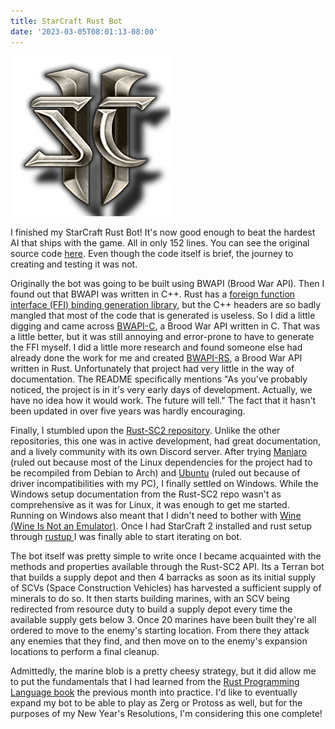 ```yaml
---
title: StarCraft Rust Bot
date: '2023-03-05T08:01:13-08:00'
---
```

![StarCraft 2 logo](/assets/images/sc2.jpg)

I finished my StarCraft Rust Bot!  It's now good enough to beat the hardest AI that ships with the game. All in only 152 lines. You can see the original source code [here](https://github.com/jamesjmtaylor/rust/tree/main/sc2_bot).  Even though the code itself is brief, the journey to creating and testing it was not.

Originally the bot was going to be built using BWAPI (Brood War API).  Then I found out that BWAPI was written in C++.  Rust has a [foreign function interface (FFI) binding generation library](https://github.com/rust-lang/rust-bindgen), but the C++ headers are so badly mangled that most of the code that is generated is useless. So I did a little digging and came across [BWAPI-C](https://github.com/RnDome/bwapi-c), a Brood War API written in C.  That was a little better, but it was still annoying and error-prone to have to generate the FFI myself.  I did a little more research and found someone else had already done the work for me and created [BWAPI-RS](https://github.com/RnDome/bwapi-rs), a Brood War API written in Rust.  Unfortunately that project had very little in the way of documentation.  The README specifically mentions "As you've probably noticed, the project is in it's very early days of development. Actually, we have no idea how it would work. The future will tell."  The fact that it hasn't been updated in over five years was hardly encouraging.  

Finally, I stumbled upon the [Rust-SC2 repository](https://github.com/UltraMachine/rust-sc2).  Unlike the other repositories, this one was in active development, had great documentation, and a lively community with its own Discord server.  After trying [Manjaro](https://manjaro.org/) (ruled out because most of the Linux dependencies for the project had to be recompiled from Debian to Arch) and [Ubuntu](https://ubuntu.com/) (ruled out because of driver incompatibilities with my PC), I finally settled on Windows.  While the Windows setup documentation from the Rust-SC2 repo wasn't as comprehensive as it was for Linux, it was enough to get me started.  Running on Windows also meant that I didn't need to bother with [Wine (Wine Is Not an Emulator)](https://www.winehq.org/).  Once I had StarCraft 2 installed and rust setup through [rustup ](https://www.rust-lang.org/tools/install) I was finally able to start iterating on bot.

The bot itself was pretty simple to write once I became acquainted with the methods and properties available through the Rust-SC2 API. Its a Terran bot that builds a supply depot and then 4 barracks as soon as its initial supply of SCVs (Space Construction Vehicles) has harvested a sufficient supply of minerals to do so.  It then starts building marines, with an SCV being redirected from resource duty to build a supply depot every time the available supply gets below 3.  Once 20 marines have been built they're all ordered to move to the enemy's starting location.  From there they attack any enemies that they find, and  then move on to the enemy's expansion locations to perform a final cleanup.  

Admittedly, the marine blob is a pretty cheesy strategy, but it did allow me to put the fundamentals that I had learned from the [Rust Programming Language book](https://doc.rust-lang.org/book/) the previous month into practice.  I'd like to eventually expand my bot to be able to play as Zerg or Protoss as well, but for the purposes of my New Year's Resolutions, I'm considering this one complete!
